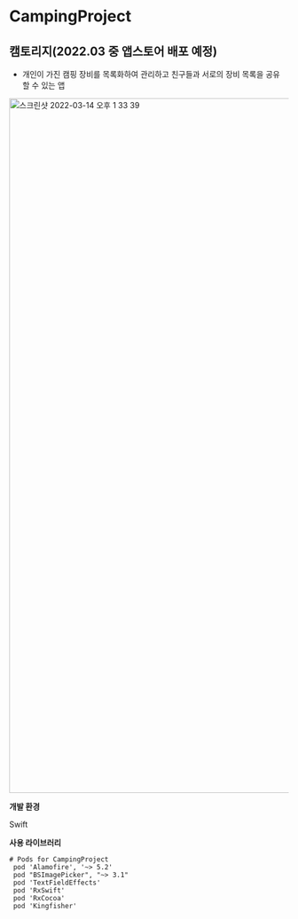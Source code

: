 # CampingProject
## 캠토리지(2022.03 중 앱스토어 배포 예정)
- 개인이 가진 캠핑 장비를 목록화하여 관리하고 친구들과 서로의 장비 목록을 공유 할 수 있는 앱
<img width="1253" alt="스크린샷 2022-03-14 오후 1 33 39" src="https://user-images.githubusercontent.com/21233207/158111082-5e5825a3-784b-4b7f-a20f-52a079d37aaa.png">

**개발 환경**

Swift

**사용 라이브러리**
<pre><code># Pods for CampingProject
 pod 'Alamofire', '~> 5.2'
 pod "BSImagePicker", "~> 3.1"
 pod 'TextFieldEffects'
 pod 'RxSwift'
 pod 'RxCocoa'
 pod 'Kingfisher'</code></pre>
